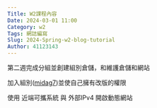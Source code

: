 ```yaml
---
Title: W2課程內容
Date: 2024-03-01 11:00
Category: w2
Tags: 網誌編寫
Slug: 2024-Spring-w2-blog-tutorial
Author: 41123143
---
```


第二週完成分組並創建組別倉儲，和維護倉儲和網站

<!-- PELICAN_END_SUMMARY -->

加入組別([midag7])並使自己擁有改版的權限

[midag7]: https://github.com/mdecd2024/2a-midag7

使用 近端可攜系統 與 外部IPv4 開啟動態網站